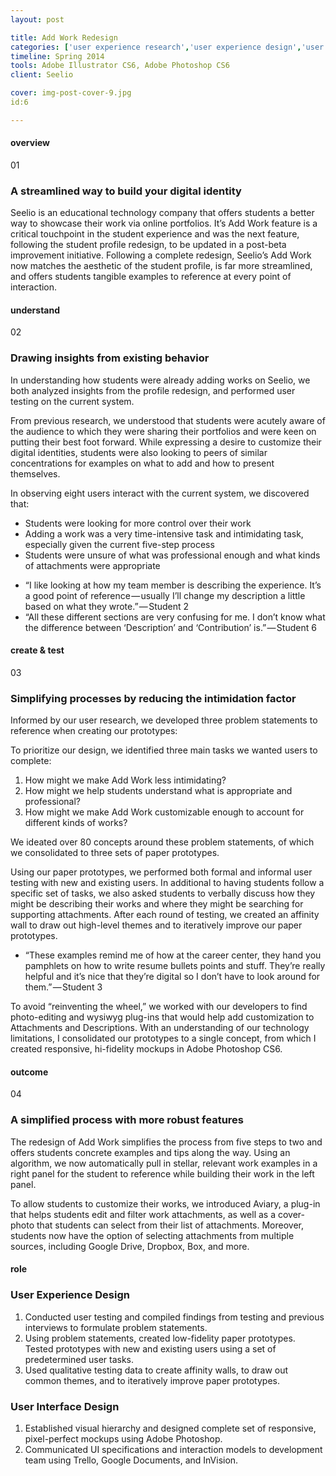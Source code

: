 ```yaml
---
layout: post

title: Add Work Redesign
categories: ['user experience research','user experience design','user interface design']
timeline: Spring 2014
tools: Adobe Illustrator CS6, Adobe Photoshop CS6
client: Seelio

cover: img-post-cover-9.jpg
id:6

---
```



<h4 class="heading heading--regular heading--emphasize">overview</h4>
<div class="marker marker-post">01</div>
<h3 class="heading heading--fancy">A streamlined way to build your digital identity</h3>
<p>
	Seelio is an educational technology company that offers students a better way to showcase their work via online portfolios. It’s Add Work feature is a critical touchpoint in the student experience and was the next feature, following the student profile redesign, to be updated in a post-beta improvement initiative. Following a complete redesign, Seelio’s Add Work now matches the aesthetic of the student profile, is far more streamlined, and offers students tangible examples to reference at every point of interaction.
</p>

<h4 class="heading heading--regular heading--emphasize post__heading--stacked">understand</h4>
<div class="marker marker-post">02</div>
<h3 class="heading heading--fancy">Drawing insights from existing behavior</h3>
<p>
	In understanding how students were already adding works on Seelio, we both analyzed insights from the profile redesign, and performed user testing on the current system.
</p>
<p>
	From previous research, we understood that students were acutely aware of the audience to which they were sharing their portfolios and were keen on putting their best foot forward. While expressing a desire to customize their digital identities, students were also looking to peers of similar concentrations for examples on what to add and how to present themselves.
</p>
<p>
	In observing eight users interact with the current system, we discovered that:
</p>
<ul>
	<li>Students were looking for more control over their work</li>
	<li>Adding a work was a very time-intensive task and intimidating task, especially given the current five-step process</li>
	<li>Students were unsure of what was professional enough and what kinds of attachments were appropriate</li>
</ul>
<div class="post__quote">
	<ul>
		<li>“I like looking at how my team member is describing the experience. It’s a good point of reference — usually I’ll change my description a little based on what they wrote.” — Student 2</li>
		<li>“All these different sections are very confusing for me. I don’t know what the difference between ‘Description’ and ‘Contribution’ is.” — Student 6</li>
	</ul>
</div>
<h4 class="heading heading--regular heading--emphasize post__heading--stacked">create & test</h4>
<div class="marker marker-post">03</div>
<h3 class="heading heading--fancy">Simplifying processes by reducing the intimidation factor</h3>
<p>
	Informed by our user research, we developed three problem statements to reference when creating our prototypes:
</p>
<p>
	To prioritize our design, we identified three main tasks we wanted users to complete:
</p>
<ol>
	<li>How might we make Add Work less intimidating?</li>
	<li>How might we help students understand what is appropriate and professional?</li>
	<li>How might we make Add Work customizable enough to account for different kinds of works?</li>
</ol>
<p>
	We ideated over 80 concepts around these problem statements, of which we consolidated to three sets of paper prototypes.
</p>
<p>
	Using our paper prototypes, we performed both formal and informal user testing with new and existing users. In additional to having students follow a specific set of tasks, we also asked students to verbally discuss how they might be describing their works and where they might be searching for supporting attachments. After each round of testing, we created an affinity wall to draw out high-level themes and to iteratively improve our paper prototypes.
</p>
<div class="post__quote">
	<ul>
		<li>“These examples remind me of how at the career center, they hand you pamphlets on how to write resume bullets points and stuff. They’re really helpful and it’s nice that they’re digital so I don’t have to look around for them.” — Student 3</li>
	</ul>
</div>
<p>
	To avoid “reinventing the wheel,” we worked with our developers to find photo-editing and wysiwyg plug-ins that would help add customization to Attachments and Descriptions. With an understanding of our technology limitations, I consolidated our prototypes to a single concept, from which I created responsive, hi-fidelity mockups in Adobe Photoshop CS6.
</p>
<h4 class="heading heading--regular heading--emphasize post__heading--stacked">outcome</h4>
<div class="marker marker-post">04</div>
<h3 class="heading heading--fancy">A simplified process with more robust features</h3>
<p>
	The redesign of Add Work simplifies the process from five steps to two and offers students concrete examples and tips along the way. Using an algorithm, we now automatically pull in stellar, relevant work examples in a right panel for the student to reference while building their work in the left panel.
</p>
<p>
	To allow students to customize their works, we introduced Aviary, a plug-in that helps students edit and filter work attachments, as well as a cover-photo that students can select from their list of attachments. Moreover, students now have the option of selecting attachments from multiple sources, including Google Drive, Dropbox, Box, and more.
</p>
<h4 class="heading heading--regular heading--emphasize post__heading--stacked">role</h4>
<h3 class="heading heading--fancy">User Experience Design</h3>
<ol>
	<li>Conducted user testing and compiled findings from testing and previous interviews to formulate problem statements.</li>
	<li>Using problem statements, created low-fidelity paper prototypes. Tested prototypes with new and existing users using a set of predetermined user tasks.</li>
	<li>Used qualitative testing data to create affinity walls, to draw out common themes, and to iteratively improve paper prototypes.</li>
</ol>
<h3 class="heading heading--fancy">User Interface Design</h3>
<ol>
	<li>Established visual hierarchy and designed complete set of responsive, pixel-perfect mockups using Adobe Photoshop.</li>
	<li>Communicated UI specifications and interaction models to development team using Trello, Google Documents, and InVision.</li>
</ol>



